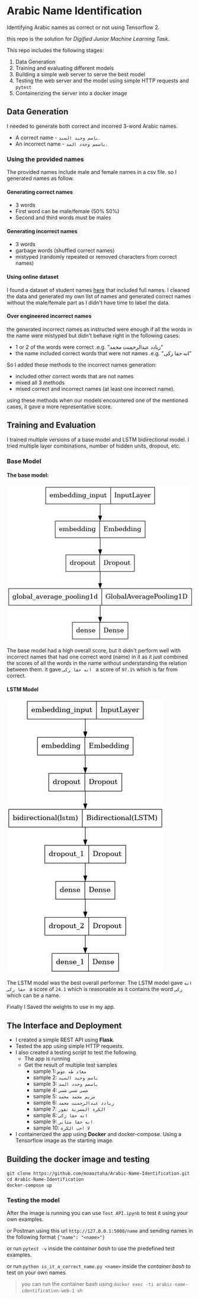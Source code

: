# Arabic Name Identification
Identifying Arabic names as correct or not using Tensorflow 2.

this repo is the solution for *Digified Junior Machine Learning Task*.

This repo includes the following stages:
  1. Data Generation
  2. Training and evaluating different models
  3. Building a simple web server to serve the best model
  4. Testing the web server and the model using simple HTTP requests and `pytest`
  5. Containerizing the server into a docker image

## Data Generation
I needed to generate both correct and incorred 3-word Arabic names.
- A correct name - `باسم وحيد السيد`.
- An incorrect name - `باسمم وحةد السد`.

### Using the provided names
The provided names include male and female names in a csv file.
so I generated names as follow.
#### Generating correct names
- 3 words
- First word can be male/female (50% 50%)
- Second and third words must be males

#### Generating incorrect names
- 3 words
- garbage words (shuffled correct names)
- mistyped (randomly repeated or removed characters from correct names)

#### Using online dataset
I found a dataset of student names [here](https://forums.madrsa-online.com/threads/3264/)
that included full names. I cleaned the data and generated my own list of names and generated correct names without the male/female part as I didn't have time to label the data.

#### Over engineered incorrect names
the generated incorrect names as instructed were enough if all the words in the name were mistyped but didn't behave right in the following cases:
- 1 or 2 of the words were correct .e.g. "زيادد عبدالرحمنت محمد"
- the name included correct words that were not names .e.g. "انه حقا زكى"

So I added these methods to the incorrect names generation:
- included other correct words that are not names
- mixed all 3 methods
- mixed correct and incorrect names (at least one incorrect name).

using these methods when our models encountered one of the mentioned cases, it gave a more representative score.

## Training and Evaluation
I trained multiple versions of a base model and LSTM bidirectional model.
I tried multiple layer combinations, number of hidden units, dropout, etc.

### Base Model
#### The base model:
![](base_model.png)

The base model had a high overall score, but it didn't perform well with incorrect names that had one correct word (name) in it as it just combined the scores of all the words in the name without understanding the relation between them.
it gave `انه حقا زكى ` a score of `97.1%` which is far from correct.

#### LSTM Model
![](lstm_model.png)

The LSTM model was the best overall performer.
The LSTM model gave `انه حقا زكى ` a score of `24.1` which is reasonable as it contains the word `زكى` which can be a name.

Finally I Saved the weights to use in my app. 


## The Interface and Deployment
- I created a simple REST API using **Flask**.
- Tested the app using simple HTTP requests.
- I also created a testing script to test the following
  - The app is running
  - Get the result of multiple test samples
    - sample 1:  `معاذ طه عوض`
    - sample 2:  `باسم وحيد السيد`
    - sample 3:  `باسمم وحةد السد`
    - sample 4:  `شسي شسي شسي`
    - sample 5:  `مريم محمد محمد`
    - sample 6:  `زيادد عبدالرحمنت محمد`
    - sample 7:  `الكرة المصرية تفوز`
    - sample 8:  `انه حقا زكى`
    - sample 9:  `انه حقا مثابر`
    - sample 10:  `لا احب الكرة`
- I containerized the app using **Docker** and docker-compose.
Using a Tensorflow image as the starting image.

## Building the docker image and testing
```console
git clone https://github.com/moaaztaha/Arabic-Name-Identification.git
cd Arabic-Name-Identification
docker-compose up
```

### Testing the model
After the image is running you can use `Test API.ipynb` to test it using your own examples.

or Postman using this url `http://127.0.0.1:5000/name` and sending names in the following format `{"name": "<name>"}`

or run `pytest -v` inside the *container bash* to use the predefined test examples.

or run `python is_it_a_correct_name.py <name>` inside the *container bash*  to test on your own names.

> you can run the container bash using `docker exec -ti arabic-name-identification-web-1 sh`